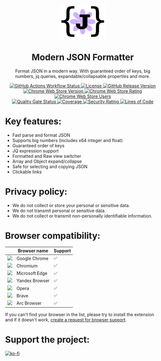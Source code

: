 <p align="center">
  <a href="https://github.com/evg4b/modern-json-formatter" title="Modern JSON Formatter">
    <img alt="Modern JSON Formatter" width="30%" src=".github/readme-logo.png">
  </a>
</p>
<h1 align="center">Modern JSON Formatter</h1>
<p align="center">
  Format JSON in a modern way. With guaranteed order of keys, big numbers, jq queries, expandable/collapsable properties and more. 
</p>
<p align="center">
    <a href="https://github.com/evg4b/modern-json-formatter/actions/workflows/ci.yml?query=branch%3Amain">
        <img src="https://img.shields.io/github/actions/workflow/status/evg4b/modern-json-formatter/ci.yml?branch=main&logo=github" alt="GitHub Actions Workflow Status" />
    </a>
    <a href="https://github.com/evg4b/modern-json-formatter/blob/main/LICENSE">
        <img src="https://img.shields.io/github/license/evg4b/modern-json-formatter?logo=github" alt="License" />
    </a>
    <a href="https://github.com/evg4b/modern-json-formatter/releases/latest">
        <img src="https://img.shields.io/github/v/release/evg4b/modern-json-formatter?logo=github" alt="GitHub Release Version">
    </a>
    <br>
    <a href="https://chromewebstore.google.com/detail/dmofgolehdakghahlgibeaodbahpfkpf">
        <img src="https://img.shields.io/chrome-web-store/v/dmofgolehdakghahlgibeaodbahpfkpf?logo=googlechrome&logoColor=%23fff" alt="Chrome Web Store Version">
    </a>
    <a href="https://chromewebstore.google.com/detail/dmofgolehdakghahlgibeaodbahpfkpf">
        <img alt="Chrome Web Store Rating" src="https://img.shields.io/chrome-web-store/rating/dmofgolehdakghahlgibeaodbahpfkpf?logo=googlechrome&logoColor=%23fff">
    </a>
    <a href="https://chromewebstore.google.com/detail/dmofgolehdakghahlgibeaodbahpfkpf">
        <img alt="Chrome Web Store Users" src="https://img.shields.io/chrome-web-store/users/dmofgolehdakghahlgibeaodbahpfkpf?logo=googlechrome&logoColor=%23fff">
    </a>
    <br>
    <a href="https://sonarcloud.io/project/overview?id=evg4b_modern-json-formatter">
        <img src="https://sonarcloud.io/api/project_badges/measure?project=evg4b_modern-json-formatter&metric=alert_status" alt="Quality Gate Status">    
    </a>
    <a href="https://sonarcloud.io/project/activity?graph=coverage&id=evg4b_modern-json-formatter">
        <img src="https://sonarcloud.io/api/project_badges/measure?project=evg4b_modern-json-formatter&metric=coverage" alt="Coverage" />
    </a>
    <a href="https://sonarcloud.io/summary/new_code?id=evg4b_modern-json-formatter">
        <img src="https://sonarcloud.io/api/project_badges/measure?project=evg4b_modern-json-formatter&metric=security_rating" alt="Security Rating" />
    </a>
    <a href="https://sonarcloud.io/summary/new_code?id=evg4b_modern-json-formatter">
        <img src="https://sonarcloud.io/api/project_badges/measure?project=evg4b_modern-json-formatter&metric=ncloc" alt="Lines of Code" />
    </a>
</p>

# Key features:

- Fast parse and format JSON
- Supports big numbers (includes x64 integer and float)
- Guaranteed order of keys
- JQ expression support
- Formatted and Raw view switcher
- Array and Object expand/collapse
- Safe for selecting and copying JSON
- Clickable links

# Privacy policy:

- We do not collect or store your personal or sensitive data.
- We do not transmit personal or sensitive data.
- We do not collect or transmit non-personally identifiable information.

# Browser compatibility:

|                                                                                                                                                                                      | Browser name   | Support |
| ------------------------------------------------------------------------------------------------------------------------------------------------------------------------------------ | -------------- | ------- |
| <a title="Google Chrome" href="https://www.google.com/chrome"><img src="https://www.google.com/chrome/static/images/chrome-logo.svg" height="30px"></a>                              | Google Chrome  | ✅      |
| <a title="Chromium" href="https://www.chromium.org"><img src="https://upload.wikimedia.org/wikipedia/commons/2/28/Chromium_Logo.svg" height="30px"></a>                              | Chromium       | ✅      |
| <a title="Microsoft Edge" href="https://www.microsoft.com/edge"><img src="https://upload.wikimedia.org/wikipedia/commons/7/7e/Microsoft_Edge_logo_%282019%29.png" height="30px"></a> | Microsoft Edge | ✅      |
| <a title="Yandex Browser" href="https://browser.yandex.ru"><img src="https://upload.wikimedia.org/wikipedia/commons/8/80/Yandex_Browser_logo.svg" height="30px"></a>                 | Yandex Browser | ✅      |
| <a title="Opera" href="https://www.opera.com/"><img src="https://upload.wikimedia.org/wikipedia/commons/4/49/Opera_2015_icon.svg" height="30px"></a>                                 | Opera          | ✅      |
| <a title="Brave" href="https://brave.com/"><img src="https://upload.wikimedia.org/wikipedia/commons/5/51/Brave_icon_lionface.png" height="30px"></a>                                 | Brave          | ✅      |
| <a title="Arc" href="https://arc.net"><img src="https://upload.wikimedia.org/wikipedia/commons/3/37/Arc_%28browser%29_logo.svg" height="30px"></a>                                   | Arc Browser    | ✅      |

If you can't find your browser in the list, please try to install the extension and if it doesn't work,
[create a request for browser support](<https://github.com/evg4b/modern-json-formatter/issues/new?title=Browser%20support%20request&body=%23%20Browser%20Support%20Request%0A%0ABrowser%20Details%3A%0A-%20Name%3A%20____%20%5Be.g.%2C%20Firefox%5D%0A-%20Version%20*(optional)*%3A%20____%20%5Be.g.%2C%20114.0%5D%0A-%20Platform%20*(optional)*%3A%20____%20%5Be.g.%2C%20Windows%5D%0A%0AAdditional%20Info%3A%0A-%20Link%20to%20the%20browser%20website%3A%20____>).

# Support the project:

[![ko-fi](https://ko-fi.com/img/githubbutton_sm.svg)](https://ko-fi.com/X8X0SWTP3)
